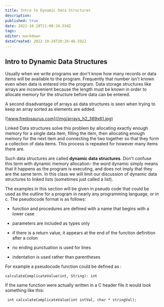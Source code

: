```yaml
---
title: Intro to Dynamic Data Structures
description: 
published: true
date: 2022-10-28T21:00:24.534Z
tags: 
editor: markdown
dateCreated: 2022-10-28T20:26:46.592Z
---
```


##  Intro to Dynamic Data Structures 

Usually when we write programs we don't know how many records or data
items will be available to the program. Frequently that number isn't
known even when data is entered into the program. Data storage
structures like arrays are inconvenient because the length must be known
in order to allocate memory for the structure before data can be
entered.

A second disadvantage of arrays as data structures is seen when trying
to keep an array sorted as elements are added.

![www.fredosaurus.com](/img/arrays_h2_369x61.jpg)

Linked Data structures solve this problem by allocating exactly enough
memory for a single data item, filling the item, then allocating enough
memory for the next item and connecting the two together so that they
form a collection of data items. This process is repeated for however
many items there are.

Such data structures are called **dynamic data structures**. Don't
confuse this term with dynamic memory allocation- the word dynamic
simply means that it happens as the program is executing, and does not
imply that they are the same term. In this class we will limit our
discussion of dynamic data structures to linked lists (sometimes just
called a list).


The examples in this section will be given in pseudo code that could be used as the
outline for a program in nearly any programming language, or in c. The
pseudocode format is as follows:

-   function and procedures are defined with a name that begins with a
    lower case

-   parameters are included as types only

-   if there is a return value, it appears at the end of the function
    definition after a colon

-   no ending punctuation is used for lines

-   indentation is used rather than parentheses

For example a pseudocode function could be defined as :

    calculateComplicateValue(int, String): int

If the same function were actually written in a C header file it would
look something like this:

     int calculateComplicateValue(int intVal, char * stringVal);
